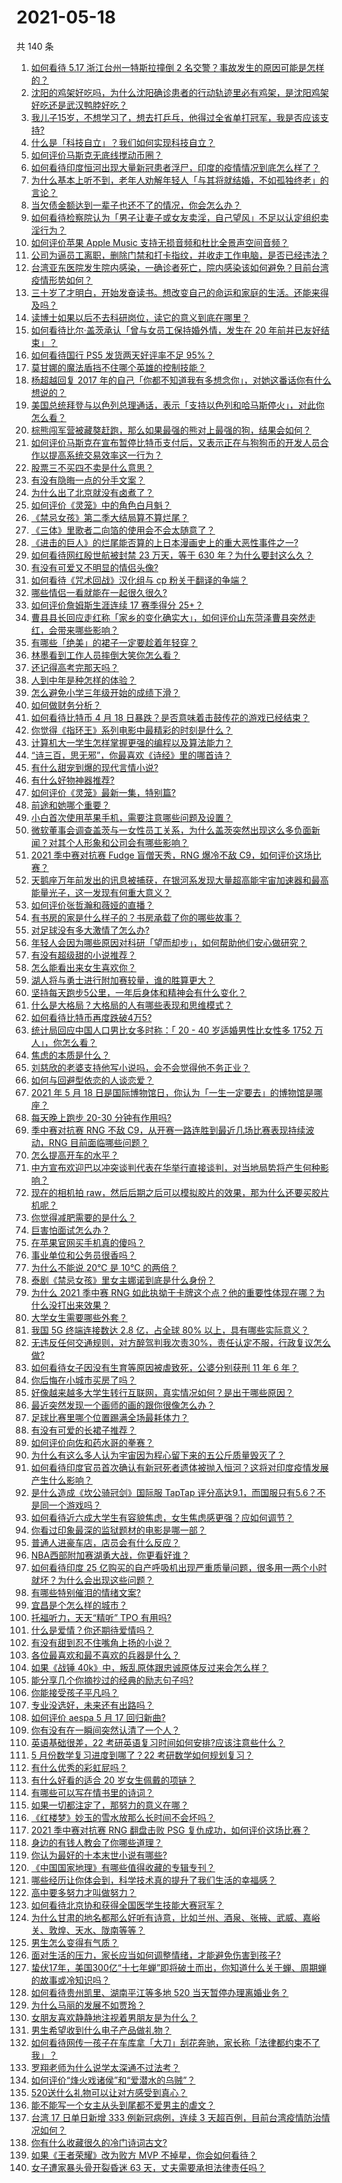 # 2021-05-18

共 140 条

<!-- BEGIN -->
<!-- 最后更新时间 Tue May 18 2021 15:10:56 GMT+0800 (China Standard Time) -->

1. [如何看待 5.17 浙江台州一特斯拉撞倒 2
   名交警？事故发生的原因可能是怎样的？](https://www.zhihu.com/question/460003832)
2. [沈阳的鸡架好吃吗，为什么沈阳确诊患者的行动轨迹里必有鸡架，是沈阳鸡架好吃还是武汉鸭脖好吃？](https://www.zhihu.com/question/459920240)
3. [我儿子15岁，不想学习了，想去打乒乓，他得过全省单打冠军，我是否应该支持?](https://www.zhihu.com/question/456960345)
4. [什么是「科技自立」？我们如何实现科技自立？](https://www.zhihu.com/question/458853728)
5. [如何评价马斯克无底线搅动币圈？](https://www.zhihu.com/question/459379377)
6. [如何看待印度恒河出现大量新冠患者浮尸，印度的疫情情况到底怎么样了？](https://www.zhihu.com/question/459407486)
7. [为什么基本上听不到，老年人劝解年轻人「与其将就结婚，不如孤独终老」的言论？](https://www.zhihu.com/question/454631538)
8. [当欠债金额达到一辈子也还不了的情况，你会怎么办？](https://www.zhihu.com/question/458085883)
9. [如何看待检察院认为「男子让妻子或女友卖淫，自己望风」不足以认定组织卖淫行为？](https://www.zhihu.com/question/459692463)
10. [如何评价苹果 Apple Music
    支持无损音频和杜比全景声空间音频？](https://www.zhihu.com/question/460019679)
11. [公司为逼员工离职，删除门禁和打卡指纹，并收走工作电脑，是否已经违法？](https://www.zhihu.com/question/458446577)
12. [台湾亚东医院发生院内感染，一确诊者死亡，院内感染该如何避免？目前台湾疫情形势如何？](https://www.zhihu.com/question/460082215)
13. [三十岁了才明白，开始发奋读书。想改变自己的命运和家庭的生活。还能来得及吗？](https://www.zhihu.com/question/359652140)
14. [读博士如果以后不去科研岗位，读它的意义到底在哪里？](https://www.zhihu.com/question/454944295)
15. [如何看待比尔·盖茨承认「曾与女员工保持婚外情，发生在 20
    年前并已友好结束」？](https://www.zhihu.com/question/460064207)
16. [如何看待国行 PS5 发货两天好评率不足 95%？](https://www.zhihu.com/question/459814387)
17. [莫甘娜的魔法盾挡不住哪个英雄的控制技能？](https://www.zhihu.com/question/459716131)
18. [杨超越回复 2017
    年的自己「你都不知道我有多想念你」，对她这番话你有什么想说的？](https://www.zhihu.com/question/459691259)
19. [美国总统拜登与以色列总理通话，表示「支持以色列和哈马斯停火」，对此你怎么看？](https://www.zhihu.com/question/460061637)
20. [棕熊闯军营被藏獒赶跑，那么如果最强的熊对上最强的狗，结果会如何？](https://www.zhihu.com/question/459762593)
21. [如何评价马斯克在宣布暂停比特币支付后，又表示正在与狗狗币的开发人员合作以提高系统交易效率这一行为？](https://www.zhihu.com/question/459406032)
22. [股票三不买四不卖是什么意思？](https://www.zhihu.com/question/453247969)
23. [有没有隐晦一点的分手文案？](https://www.zhihu.com/question/432396268)
24. [为什么出了北京就没有卤煮了？](https://www.zhihu.com/question/64760707)
25. [如何评价《灵笼》中的角色白月魁？](https://www.zhihu.com/question/458161195)
26. [《禁忌女孩》第二季大结局算不算烂尾？](https://www.zhihu.com/question/458737109)
27. [《三体》里歌者二向箔的使用会不会太随意了？](https://www.zhihu.com/question/459124778)
28. [《进击的巨人》的烂尾能否算的上日本漫画史上的重大恶性事件之一?](https://www.zhihu.com/question/453573225)
29. [如何看待网红殷世航被封禁 23 万天，等于 630
    年？为什么要封这么久？](https://www.zhihu.com/question/459925437)
30. [有没有可爱又不明显的情侣头像?](https://www.zhihu.com/question/347976724)
31. [如何看待《咒术回战》汉化组与 cp 粉关于翻译的争端？](https://www.zhihu.com/question/459868040)
32. [哪些情侣一看就能在一起很久很久?](https://www.zhihu.com/question/309398217)
33. [如何评价詹姆斯生涯连续 17 赛季得分 25+？](https://www.zhihu.com/question/459936783)
34. [曹县县长回应走红称「家乡的变化确实大」，如何评价山东菏泽曹县突然走红，会带来哪些影响？](https://www.zhihu.com/question/460089541)
35. [有哪些「绝美」的裙子一定要趁着年轻穿？](https://www.zhihu.com/question/372236949)
36. [林墨看到工作人员摔倒大笑你怎么看？](https://www.zhihu.com/question/459874652)
37. [还记得高考完那天吗？](https://www.zhihu.com/question/454037120)
38. [人到中年是种怎样的体验？](https://www.zhihu.com/question/28596096)
39. [怎么避免小学三年级开始的成绩下滑？](https://www.zhihu.com/question/441649101)
40. [如何做财务分析？](https://www.zhihu.com/question/20125503)
41. [如何看待比特币 4 月 18
    日暴跌？是否意味着击鼓传花的游戏已经结束？](https://www.zhihu.com/question/455237775)
42. [你觉得《指环王》系列电影中最精彩的时刻是什么？](https://www.zhihu.com/question/456049215)
43. [计算机大一学生怎样掌握更强的编程以及算法能力？](https://www.zhihu.com/question/444269929)
44. [“诗三百，思无邪”，你最喜欢《诗经》里的哪首诗？](https://www.zhihu.com/question/459755903)
45. [有什么甜宠到爆的现代言情小说?](https://www.zhihu.com/question/384602842)
46. [有什么好物神器推荐?](https://www.zhihu.com/question/446838360)
47. [如何评价《灵笼》最新一集，特别篇?](https://www.zhihu.com/question/459543393)
48. [前途和她哪个重要？](https://www.zhihu.com/question/458900835)
49. [小白首次使用苹果手机，需要注意哪些问题及设置？](https://www.zhihu.com/question/361796127)
50. [微软董事会调查盖茨与一女性员工关系，为什么盖茨突然出现这么多负面新闻？对其个人形象和公司会有哪些影响？](https://www.zhihu.com/question/459873120)
51. [2021 季中赛对抗赛 Fudge 盲僧天秀，RNG 爆冷不敌
    C9，如何评价这场比赛？](https://www.zhihu.com/question/460014492)
52. [天鹅座万年前发出的讯息被捕获，在银河系发现大量超高能宇宙加速器和最高能量光子，这一发现有何重大意义？](https://www.zhihu.com/question/459873347)
53. [如何评价张哲瀚和薇娅的直播？](https://www.zhihu.com/question/459460329)
54. [有书房的家是什么样子的？书房承载了你的哪些故事？](https://www.zhihu.com/question/459067454)
55. [对足球没有多大激情了怎么办?](https://www.zhihu.com/question/459895693)
56. [年轻人会因为哪些原因对科研「望而却步」，如何帮助他们安心做研究？](https://www.zhihu.com/question/459947587)
57. [有没有超级甜的小说推荐？](https://www.zhihu.com/question/453088396)
58. [怎么能看出来女生喜欢你？](https://www.zhihu.com/question/453143428)
59. [湖人将与勇士进行附加赛较量，谁的胜算更大？](https://www.zhihu.com/question/459890298)
60. [坚持每天跑步5公里，一年后身体和精神会有什么变化？](https://www.zhihu.com/question/422797771)
61. [什么是大格局？大格局的人有哪些表现和思维模式？](https://www.zhihu.com/question/288688040)
62. [如何看待比特币再度跌破4万5?](https://www.zhihu.com/question/459874779)
63. [统计局回应中国人口男比女多时称：「 20 - 40 岁适婚男性比女性多 1752
    万人」，你怎么看？](https://www.zhihu.com/question/459890468)
64. [焦虑的本质是什么？](https://www.zhihu.com/question/320535511)
65. [刘慈欣的老婆支持他写小说吗，会不会觉得他不务正业？](https://www.zhihu.com/question/331517225)
66. [如何与回避型依恋的人谈恋爱？](https://www.zhihu.com/question/365598090)
67. [2021 年 5 月 18
    日是国际博物馆日，你认为「一生一定要去」的博物馆是哪座？](https://www.zhihu.com/question/459221242)
68. [每天晚上跑步 20-30 分钟有作用吗?](https://www.zhihu.com/question/435607815)
69. [季中赛对抗赛 RNG 不敌 C9，从开赛一路连胜到最近几场比赛表现持续波动，RNG
    目前面临哪些问题？](https://www.zhihu.com/question/460023244)
70. [怎么提高开车的水平？](https://www.zhihu.com/question/455130091)
71. [中方宣布欢迎巴以冲突谈判代表在华举行直接谈判，对当地局势将产生何种影响？](https://www.zhihu.com/question/459778849)
72. [现在的相机拍
    raw，然后后期之后可以模拟胶片的效果，那为什么还要买胶片机呢？](https://www.zhihu.com/question/459885275)
73. [你觉得减肥需要的是什么？](https://www.zhihu.com/question/451656730)
74. [巨害怕面试怎么办？](https://www.zhihu.com/question/451100355)
75. [在苹果官网买手机真的傻吗？](https://www.zhihu.com/question/447287590)
76. [事业单位和公务员很香吗？](https://www.zhihu.com/question/458608927)
77. [为什么不能说 20℃ 是 10℃ 的两倍？](https://www.zhihu.com/question/25112140)
78. [泰剧《禁忌女孩》里女主娜诺到底是什么身份？](https://www.zhihu.com/question/407927126)
79. [为什么 2021 季中赛 RNG
    如此执拗于卡牌这个点？他的重要性体现在哪？为什么没打出来效果？](https://www.zhihu.com/question/460023815)
80. [大学女生需要哪些外套？](https://www.zhihu.com/question/293964461)
81. [我国 5G 终端连接数达 2.8 亿，占全球 80%
    以上，具有哪些实际意义？](https://www.zhihu.com/question/459871336)
82. [无违反任何交通规则，对方醉驾判我次责30%，责任认定不服，行政复议怎么做?](https://www.zhihu.com/question/456577306)
83. [如何看待女子因没有生育等原因被虐致死，公婆分别获刑 11 年 6
    年？](https://www.zhihu.com/question/459407583)
84. [你后悔在小城市买房了吗？](https://www.zhihu.com/question/449925888)
85. [好像越来越多大学生转行互联网，真实情况如何？是出于哪些原因？](https://www.zhihu.com/question/459260995)
86. [最近突然发现一个画师的画的跟你很像怎么办？](https://www.zhihu.com/question/458314529)
87. [足球比赛里哪个位置踢满全场最耗体力？](https://www.zhihu.com/question/453006393)
88. [有没有可爱的长裙子推荐？](https://www.zhihu.com/question/446771263)
89. [如何评价向佐和药水哥的拳赛？](https://www.zhihu.com/question/459765039)
90. [为什么有这么多人认为宇宙因为程心留下来的五公斤质量毁灭了？](https://www.zhihu.com/question/459631568)
91. [如何看待印度官员首次确认有新冠死者遗体被抛入恒河？这将对印度疫情发展产生什么影响？](https://www.zhihu.com/question/459878844)
92. [是什么造成《坎公骑冠剑》国际服 TapTap
    评分高达9.1，而国服只有5.6？不是同一个游戏吗？](https://www.zhihu.com/question/457083092)
93. [如何看待近六成大学生有容貌焦虑，女生焦虑感更强？应如何调节？](https://www.zhihu.com/question/446241093)
94. [你看过印象最深的监狱题材的电影是哪一部？](https://www.zhihu.com/question/429886512)
95. [普通人进豪车店，店员会有什么反应？](https://www.zhihu.com/question/40852072)
96. [NBA西部附加赛湖勇大战，你更看好谁？](https://www.zhihu.com/question/459872947)
97. [如何看待印度 25
    亿购买的自产呼吸机出现严重质量问题，很多用一两个小时就坏？为什么会出现这些问题？](https://www.zhihu.com/question/459351191)
98. [有哪些特别催泪的情绪文案?](https://www.zhihu.com/question/452940386)
99. [宜昌是个怎么样的城市？](https://www.zhihu.com/question/21612230)
100. [托福听力，天天“精听” TPO 有用吗?](https://www.zhihu.com/question/352329685)
101. [什么是爱情？你还期待爱情吗？](https://www.zhihu.com/question/314617726)
102. [有没有甜到忍不住嘴角上扬的小说？](https://www.zhihu.com/question/446148942)
103. [各位最喜欢和最不喜欢的兵器是什么？](https://www.zhihu.com/question/457633132)
104. [如果《战锤 40k》中，叛乱原体跟忠诚原体反过来会怎么样？](https://www.zhihu.com/question/457909327)
105. [能分享几个你摘抄过的经典的励志句子吗?](https://www.zhihu.com/question/457220851)
106. [你能接受孩子平凡吗？](https://www.zhihu.com/question/455639319)
107. [专业没选好，未来还有出路吗？](https://www.zhihu.com/question/459772501)
108. [如何评价 aespa 5 月 17 回归新曲?](https://www.zhihu.com/question/459951978)
109. [你有没有在一瞬间突然认清了一个人？](https://www.zhihu.com/question/322856732)
110. [英语基础很差，22 考研英语复习时间如何安排?应该注意些什么？](https://www.zhihu.com/question/459020830)
111. [5 月份数学复习进度到哪了？22 考研数学如何规划复习？](https://www.zhihu.com/question/458846422)
112. [有什么优秀的彩虹屁吗？](https://www.zhihu.com/question/313455842)
113. [有什么好看的适合 20 岁女生佩戴的项链？](https://www.zhihu.com/question/38031736)
114. [有哪些可以写在情书里的诗词？](https://www.zhihu.com/question/455186664)
115. [如果一切都注定了，那努力的意义在哪？](https://www.zhihu.com/question/458786911)
116. [《红楼梦》妙玉的雪水放那么长时间不会坏吗？](https://www.zhihu.com/question/459604175)
117. [2021 季中赛对抗赛 RNG 翻盘击败 PSG
     复仇成功，如何评价这场比赛？](https://www.zhihu.com/question/459980638)
118. [身边的有钱人教会了你哪些道理？](https://www.zhihu.com/question/430653175)
119. [你认为最好的十本末世小说有哪些?](https://www.zhihu.com/question/403545900)
120. [《中国国家地理》有哪些值得收藏的专辑专刊？](https://www.zhihu.com/question/36595394)
121. [哪些经历让你体会到，科学技术真的提升了我们生活的幸福感？](https://www.zhihu.com/question/459895565)
122. [高中要多努力才叫做努力？](https://www.zhihu.com/question/60440328)
123. [如何看待北京协和获得全国医学生技能大赛冠军？](https://www.zhihu.com/question/459799913)
124. [为什么甘肃的地名都那么好听有诗意，比如兰州、酒泉、张掖、武威、嘉峪关、敦煌、天水、陇南等等？](https://www.zhihu.com/question/343852891)
125. [男生怎么变得有气质？](https://www.zhihu.com/question/29569463)
126. [面对生活的压力，家长应当如何调整情绪，才能避免伤害到孩子?](https://www.zhihu.com/question/459318854)
127. [蛰伏17年，美国300亿“十七年蝉”即将破土而出，你知道什么关于蝉、周期蝉的故事或冷知识吗？](https://www.zhihu.com/question/459355817)
128. [如何看待贵州凯里、湖南平江等多地 520
     当天暂停办理离婚业务？](https://www.zhihu.com/question/459749764)
129. [为什么马丽的发展不如贾玲？](https://www.zhihu.com/question/459059707)
130. [女朋友喜欢静静地注视着男朋友是为什么？](https://www.zhihu.com/question/309919749)
131. [男生希望收到什么电子产品做礼物？](https://www.zhihu.com/question/59448723)
132. [如何看待网传一孩子在车库拿「大刀」刮花奔驰，家长称「法律都约束不了我」？](https://www.zhihu.com/question/459405484)
133. [罗翔老师为什么说学太深通不过法考？](https://www.zhihu.com/question/453113816)
134. [如何评价“烽火戏诸侯”和“爱潜水的乌贼”？](https://www.zhihu.com/question/450823839)
135. [520送什么礼物可以让对方感受到真心？](https://www.zhihu.com/question/323398197)
136. [能不能写一个女主从头到尾都不爱男主的虐文？](https://www.zhihu.com/question/386594644)
137. [台湾 17 日单日新增 333 例新冠病例，连续 3
     天超百例，目前台湾疫情防治情况如何？](https://www.zhihu.com/question/459921281)
138. [你有什么收藏很久的冷门诗词古文?](https://www.zhihu.com/question/446560681)
139. [如果《王者荣耀》改为败方 MVP 不掉星，你会如何看待？](https://www.zhihu.com/question/392122091)
140. [女子遭家暴头骨开裂昏迷 63 天，丈夫需要承担法律责任吗？](https://www.zhihu.com/question/459872746)

<!-- END -->
